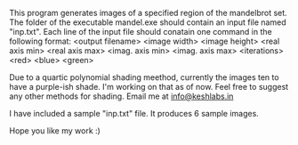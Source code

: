 This program generates images of a specified region of the mandelbrot set.
The folder of the executable mandel.exe should contain an input file named "inp.txt".
Each line of the input file should conatain one command in the following format:
\<output filename\> \<image width\> \<image height\> \<real axis min\> \<real axis max\> \<imag. axis min\> \<imag. axis max\> \<iterations\> \<red\> \<blue\> \<green\>

Due to a quartic polynomial shading meethod, currently the images ten to have a purple-ish shade. I'm working on that as of now.
Feel free to suggest any other methods for shading. Email me at info@keshlabs.in

I have included a sample "inp.txt" file. It produces 6 sample images. 

Hope you like my work :)
